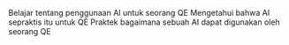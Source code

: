 Belajar tentang penggunaan AI untuk seorang QE
Mengetahui bahwa AI sepraktis itu untuk QE
Praktek bagaimana sebuah AI dapat digunakan oleh seorang QE
